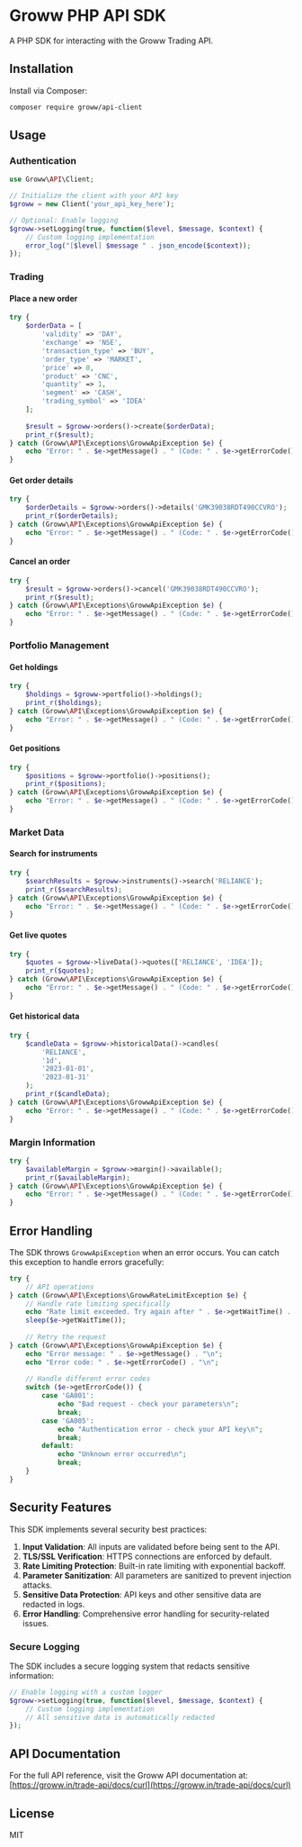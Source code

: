 # Groww PHP API SDK

A PHP SDK for interacting with the Groww Trading API.

## Installation

Install via Composer:

```bash
composer require groww/api-client
```

## Usage

### Authentication

```php
use Groww\API\Client;

// Initialize the client with your API key
$groww = new Client('your_api_key_here');

// Optional: Enable logging
$groww->setLogging(true, function($level, $message, $context) {
    // Custom logging implementation
    error_log("[$level] $message " . json_encode($context));
});
```

### Trading

#### Place a new order

```php
try {
    $orderData = [
        'validity' => 'DAY',
        'exchange' => 'NSE',
        'transaction_type' => 'BUY',
        'order_type' => 'MARKET',
        'price' => 0,
        'product' => 'CNC',
        'quantity' => 1,
        'segment' => 'CASH',
        'trading_symbol' => 'IDEA'
    ];
    
    $result = $groww->orders()->create($orderData);
    print_r($result);
} catch (Groww\API\Exceptions\GrowwApiException $e) {
    echo "Error: " . $e->getMessage() . " (Code: " . $e->getErrorCode() . ")";
}
```

#### Get order details

```php
try {
    $orderDetails = $groww->orders()->details('GMK39038RDT490CCVRO');
    print_r($orderDetails);
} catch (Groww\API\Exceptions\GrowwApiException $e) {
    echo "Error: " . $e->getMessage() . " (Code: " . $e->getErrorCode() . ")";
}
```

#### Cancel an order

```php
try {
    $result = $groww->orders()->cancel('GMK39038RDT490CCVRO');
    print_r($result);
} catch (Groww\API\Exceptions\GrowwApiException $e) {
    echo "Error: " . $e->getMessage() . " (Code: " . $e->getErrorCode() . ")";
}
```

### Portfolio Management

#### Get holdings

```php
try {
    $holdings = $groww->portfolio()->holdings();
    print_r($holdings);
} catch (Groww\API\Exceptions\GrowwApiException $e) {
    echo "Error: " . $e->getMessage() . " (Code: " . $e->getErrorCode() . ")";
}
```

#### Get positions

```php
try {
    $positions = $groww->portfolio()->positions();
    print_r($positions);
} catch (Groww\API\Exceptions\GrowwApiException $e) {
    echo "Error: " . $e->getMessage() . " (Code: " . $e->getErrorCode() . ")";
}
```

### Market Data

#### Search for instruments

```php
try {
    $searchResults = $groww->instruments()->search('RELIANCE');
    print_r($searchResults);
} catch (Groww\API\Exceptions\GrowwApiException $e) {
    echo "Error: " . $e->getMessage() . " (Code: " . $e->getErrorCode() . ")";
}
```

#### Get live quotes

```php
try {
    $quotes = $groww->liveData()->quotes(['RELIANCE', 'IDEA']);
    print_r($quotes);
} catch (Groww\API\Exceptions\GrowwApiException $e) {
    echo "Error: " . $e->getMessage() . " (Code: " . $e->getErrorCode() . ")";
}
```

#### Get historical data

```php
try {
    $candleData = $groww->historicalData()->candles(
        'RELIANCE',
        '1d',
        '2023-01-01',
        '2023-01-31'
    );
    print_r($candleData);
} catch (Groww\API\Exceptions\GrowwApiException $e) {
    echo "Error: " . $e->getMessage() . " (Code: " . $e->getErrorCode() . ")";
}
```

### Margin Information

```php
try {
    $availableMargin = $groww->margin()->available();
    print_r($availableMargin);
} catch (Groww\API\Exceptions\GrowwApiException $e) {
    echo "Error: " . $e->getMessage() . " (Code: " . $e->getErrorCode() . ")";
}
```

## Error Handling

The SDK throws `GrowwApiException` when an error occurs. You can catch this exception to handle errors gracefully:

```php
try {
    // API operations
} catch (Groww\API\Exceptions\GrowwRateLimitException $e) {
    // Handle rate limiting specifically
    echo "Rate limit exceeded. Try again after " . $e->getWaitTime() . " seconds.\n";
    sleep($e->getWaitTime());
    
    // Retry the request
} catch (Groww\API\Exceptions\GrowwApiException $e) {
    echo "Error message: " . $e->getMessage() . "\n";
    echo "Error code: " . $e->getErrorCode() . "\n";
    
    // Handle different error codes
    switch ($e->getErrorCode()) {
        case 'GA001':
            echo "Bad request - check your parameters\n";
            break;
        case 'GA005':
            echo "Authentication error - check your API key\n";
            break;
        default:
            echo "Unknown error occurred\n";
            break;
    }
}
```

## Security Features

This SDK implements several security best practices:

1. **Input Validation**: All inputs are validated before being sent to the API.
2. **TLS/SSL Verification**: HTTPS connections are enforced by default.
3. **Rate Limiting Protection**: Built-in rate limiting with exponential backoff.
4. **Parameter Sanitization**: All parameters are sanitized to prevent injection attacks.
5. **Sensitive Data Protection**: API keys and other sensitive data are redacted in logs.
6. **Error Handling**: Comprehensive error handling for security-related issues.

### Secure Logging

The SDK includes a secure logging system that redacts sensitive information:

```php
// Enable logging with a custom logger
$groww->setLogging(true, function($level, $message, $context) {
    // Custom logging implementation
    // All sensitive data is automatically redacted
});
```

## API Documentation

For the full API reference, visit the Groww API documentation at: [https://groww.in/trade-api/docs/curl](https://groww.in/trade-api/docs/curl)

## License

MIT